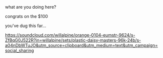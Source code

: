 what are you doing here? 

congrats on the $100

you've dug this far...

https://soundcloud.com/willalpine/orange-0104-eumstr-9624/s-ZfBqG0J522R?in=willalpine/sets/plastic-daisy-masters-96k-24b/s-a04nDbWTuJO&utm_source=clipboard&utm_medium=text&utm_campaign=social_sharing
